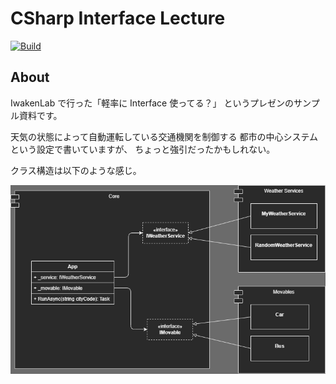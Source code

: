 # CSharp Interface Lecture

[![Build](https://github.com/drumath2237/CSharp-Interface-Lecture/actions/workflows/dotnet.yml/badge.svg)](https://github.com/drumath2237/CSharp-Interface-Lecture/actions/workflows/dotnet.yml)

## About

IwakenLab で行った「軽率に Interface 使ってる？」
というプレゼンのサンプル資料です。

天気の状態によって自動運転している交通機関を制御する
都市の中心システムという設定で書いていますが、
ちょっと強引だったかもしれない。

クラス構造は以下のような感じ。

![img](docs/architecture.drawio.png)
